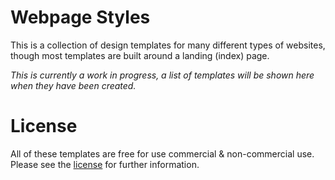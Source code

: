 # Webpage Styles

This is a collection of design templates for many different types of websites, though most templates are built around a landing (index) page.

*This is currently a work in progress, a list of templates will be shown here when they have been created.*

# License

All of these templates are free for use commercial & non-commercial use. Please see the [license](LICENSE) for further information.